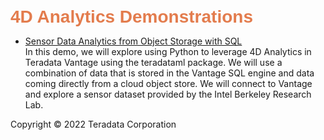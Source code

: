 <b style = 'font-size:28px;font-family:Arial;color:#E37C4D'>4D Analytics Demonstrations</b>
 
* [Sensor Data Analytics from Object Storage with SQL](../UseCases/IndoorSensor/IndoorSensor.ipynb)
<br>In this demo, we will explore using Python to leverage 4D Analytics in Teradata Vantage using the teradataml package. We will use a combination of data that is stored in the Vantage SQL engine and data coming directly from a cloud object store. We will connect to Vantage and explore a sensor dataset provided by the Intel Berkeley Research Lab.</br>
 

Copyright © 2022 Teradata Corporation
